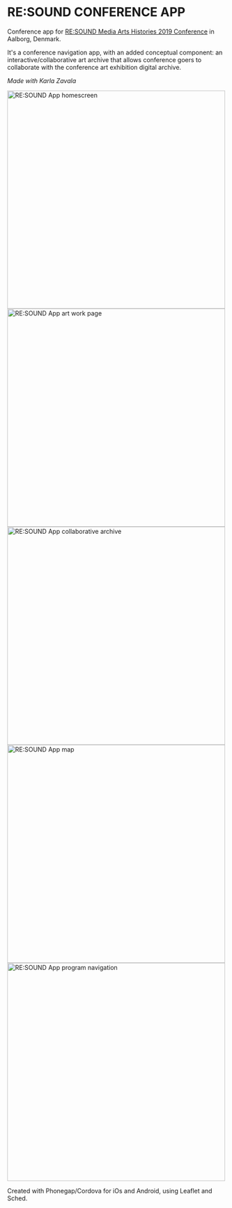 # RE:SOUND CONFERENCE APP #

Conference app for [RE:SOUND Media Arts Histories 2019 Conference](http://www.mediaarthistory.org/resound) in Aalborg, Denmark. 

It's a conference navigation app, with an added conceptual component: an interactive/collaborative art archive that allows conference goers to collaborate with the conference art exhibition digital archive. 

*Made with Karla Zavala*

<img src="https://i.imgur.com/eZ4Hr1p.png" width="500" alt="RE:SOUND App homescreen">
<img src="https://i.imgur.com/dZW0wZ2.png" width="500" alt="RE:SOUND App art work page">
<img src="https://i.imgur.com/q9BFCW4.png" width="500" alt="RE:SOUND App collaborative archive">
<img src="https://i.imgur.com/lH5mKL6.png" width="500" alt="RE:SOUND App map">
<img src="https://i.imgur.com/xMazooO.png" width="500" alt="RE:SOUND App program navigation">


Created with Phonegap/Cordova for iOs and Android, using Leaflet and Sched. 